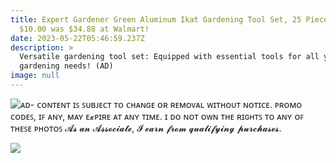 ```yaml
---
title: Expert Gardener Green Aluminum Ikat Gardening Tool Set, 25 Pieces Now
  $10.00 was $34.88 at Walmart!
date: 2023-05-22T05:46:59.237Z
description: >
  Versatile gardening tool set: Equipped with essential tools for all your
  gardening needs! (AD)
image: null
---
```

<!--StartFragment-->

![ᴀᴅ- ᴄᴏɴᴛᴇɴᴛ ɪꜱ ꜱᴜʙᴊᴇᴄᴛ ᴛᴏ ᴄʜᴀɴɢᴇ ᴏʀ ʀᴇᴍᴏᴠᴀʟ ᴡɪᴛʜᴏᴜᴛ ɴᴏᴛɪᴄᴇ. ᴘʀᴏᴍᴏ ᴄᴏᴅᴇꜱ, ɪꜰ ᴀɴʏ, ᴍᴀʏ ᴇ𝔁ᴘɪʀᴇ ᴀᴛ ᴀɴʏ ᴛɪᴍᴇ.  ɪ ᴅᴏ ɴᴏᴛ ᴏᴡɴ ᴛʜᴇ ʀɪɢʜᴛꜱ ᴛᴏ ᴀɴʏ ᴏꜰ ᴛʜᴇꜱᴇ ᴘʜᴏᴛᴏꜱ 𝓐𝓼 𝓪𝓷 𝓐𝓼𝓼𝓸𝓬𝓲𝓪𝓽𝓮, 𝓘 𝓮𝓪𝓻𝓷 𝓯𝓻𝓸𝓶 𝓺𝓾𝓪𝓵𝓲𝓯𝔂𝓲𝓷𝓰 𝓹𝓾𝓻𝓬𝓱𝓪𝓼𝓮𝓼.](https://mavely.app.link/e/HKyJyTD7Zzb)

<!--EndFragment--> <!--StartFragment-->

![](https://mavely.app.link/e/HKyJyTD7Zzb)

<!--EndFragment-->